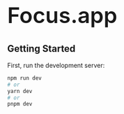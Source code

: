 <style>

  .title {
    font-size: 50px;
    font-weight: 600;
  }

</style>


<h1 class='title'>Focus.app</h1>




## Getting Started

First, run the development server:

```bash
npm run dev
# or
yarn dev
# or
pnpm dev
```
